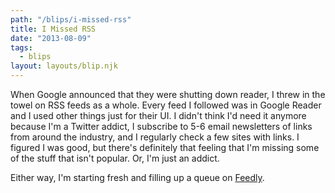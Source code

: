```yaml
---
path: "/blips/i-missed-rss"
title: I Missed RSS
date: "2013-08-09"
tags:
  - blips
layout: layouts/blip.njk
---
```


When Google announced that they were shutting down reader, I threw in the towel on RSS feeds as a whole. Every feed I followed was in Google Reader and I used other things just for their UI. I didn't think I'd need it anymore because I'm a Twitter addict, I subscribe to 5-6 email newsletters of links from around the industry, and I regularly check a few sites with links. I figured I was good, but there's definitely that feeling that I'm missing some of the stuff that isn't popular. Or, I'm just an addict.

Either way, I'm starting fresh and filling up a queue on [Feedly](http://www.feedly.com).
